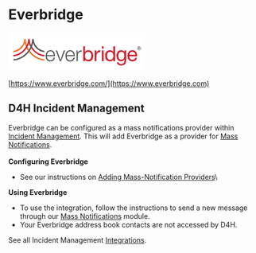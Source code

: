 # Everbridge

![](../../.gitbook/assets/everbridge.png)

[https://www.everbridge.com/](https://www.everbridge.com)

## D4H Incident Management

Everbridge can be configured as a mass notifications provider within [Incident Management](../getting-started.md). This will add Everbridge as a provider for [Mass Notifications](../mass-notifications/).\
\
**Configuring Everbridge**

* See our instructions on [Adding Mass-Notification Providers](../mass-notifications/adding-mass-notification-providers.md)\


**Using Everbridge**

* To use the integration, follow the instructions to send a new message through our [Mass Notifications](../mass-notifications/) module.
* Your Everbridge address book contacts are not accessed by D4H.

See all Incident Management [Integrations](../mass-notifications/).
